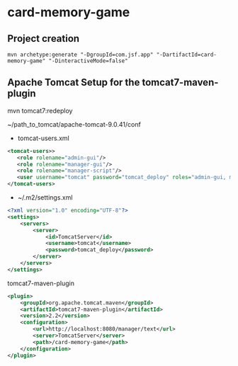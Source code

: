 # card-memory-game

## Project creation

`mvn archetype:generate "-DgroupId=com.jsf.app" "-DartifactId=card-memory-game" "-DinteractiveMode=false"`

## Apache Tomcat Setup for the tomcat7-maven-plugin

mvn tomcat7:redeploy

~/path_to_tomcat/apache-tomcat-9.0.41/conf

- tomcat-users.xml

```xml
<tomcat-users>>
   <role rolename="admin-gui"/>
   <role rolename="manager-gui"/>
   <role rolename="manager-script"/>
   <user username="tomcat" password="tomcat_deploy" roles="admin-gui, manager-gui, manager-script"/>
</tomcat-users>
```

- ~/.m2/settings.xml

```xml
<?xml version="1.0" encoding="UTF-8"?>
<settings>
    <servers>
        <server>
            <id>TomcatServer</id>
            <username>tomcat</username>
            <password>tomcat_deploy</password>
        </server>
    </servers>
</settings>
```

tomcat7-maven-plugin

```xml
<plugin>
    <groupId>org.apache.tomcat.maven</groupId>
    <artifactId>tomcat7-maven-plugin</artifactId>
    <version>2.2</version>
    <configuration>
        <url>http://localhost:8080/manager/text</url>
        <server>TomcatServer</server>
        <path>/card-memory-game</path>
    </configuration>
</plugin>
```
